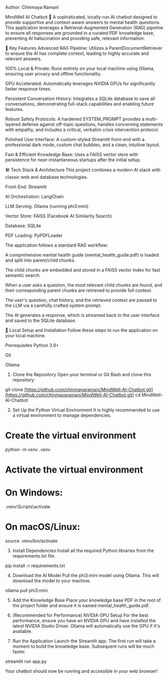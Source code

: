 Author: Chinmaya Ramani

MindWell AI Chatbot 🤖
A sophisticated, locally-run AI chatbot designed to provide supportive and context-aware answers to mental health questions. This application leverages a Retrieval-Augmented Generation (RAG) pipeline to ensure all responses are grounded in a curated PDF knowledge base, preventing AI hallucination and providing safe, relevant information.

🌟 Key Features
Advanced RAG Pipeline: Utilizes a ParentDocumentRetriever to ensure the AI has complete context, leading to highly accurate and relevant answers.

100% Local & Private: Runs entirely on your local machine using Ollama, ensuring user privacy and offline functionality.

GPU Accelerated: Automatically leverages NVIDIA GPUs for significantly faster response times.

Persistent Conversation History: Integrates a SQLite database to save all conversations, demonstrating full-stack capabilities and enabling future features.

Robust Safety Protocols: A hardened SYSTEM_PROMPT provides a multi-layered defense against off-topic questions, handles concerning statements with empathy, and includes a critical, verbatim crisis intervention protocol.

Polished User Interface: A custom-styled Streamlit front-end with a professional dark mode, custom chat bubbles, and a clean, intuitive layout.

Fast & Efficient Knowledge Base: Uses a FAISS vector store with persistence for near-instantaneous startups after the initial setup.

🛠️ Tech Stack & Architecture
This project combines a modern AI stack with classic web and database technologies.

Front-End: Streamlit

AI Orchestration: LangChain

LLM Serving: Ollama (running phi3:mini)

Vector Store: FAISS (Facebook AI Similarity Search)

Database: SQLite

PDF Loading: PyPDFLoader

The application follows a standard RAG workflow:

A comprehensive mental health guide (mental_health_guide.pdf) is loaded and split into parent/child chunks.

The child chunks are embedded and stored in a FAISS vector index for fast semantic search.

When a user asks a question, the most relevant child chunks are found, and their corresponding parent chunks are retrieved to provide full context.

The user's question, chat history, and the retrieved context are passed to the LLM via a carefully crafted system prompt.

The AI generates a response, which is streamed back to the user interface and saved to the SQLite database.

🚀 Local Setup and Installation
Follow these steps to run the application on your local machine.

Prerequisites
Python 3.9+

Git

Ollama

1. Clone the Repository
Open your terminal or Git Bash and clone this repository:

git clone [https://github.com/chinmayaramani/MindWell-AI-Chatbot.git](https://github.com/chinmayaramani/MindWell-AI-Chatbot.git)
cd MindWell-AI-Chatbot

2. Set Up the Python Virtual Environment
It is highly recommended to use a virtual environment to manage dependencies.

# Create the virtual environment
python -m venv .venv

# Activate the virtual environment
# On Windows:
.venv\Scripts\activate
# On macOS/Linux:
source .venv/bin/activate

3. Install Dependencies
Install all the required Python libraries from the requirements.txt file.

pip install -r requirements.txt

4. Download the AI Model
Pull the phi3:mini model using Ollama. This will download the model to your machine.

ollama pull phi3:mini

5. Add the Knowledge Base
Place your knowledge base PDF in the root of the project folder and ensure it is named mental_health_guide.pdf.

6. (Recommended for Performance) NVIDIA GPU Setup
For the best performance, ensure you have an NVIDIA GPU and have installed the latest NVIDIA Studio Driver. Ollama will automatically use the GPU if it's available.

7. Run the Application
Launch the Streamlit app. The first run will take a moment to build the knowledge base. Subsequent runs will be much faster.

streamlit run app.py

Your chatbot should now be running and accessible in your web browser!

